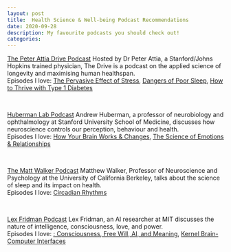```yaml
---
layout: post
title:  Health Science & Well-being Podcast Recommendations
date: 2020-09-28
description: My favourite podcasts you should check out!
categories: 
---
```



[The Peter Attia Drive Podcast](https://peterattiamd.com/podcast/)
Hosted by Dr Peter Attia, a Stanford/Johns Hopkins trained physician, The Drive is a podcast on the applied science of longevity and maximising human healthspan.<br>
Episodes I love: [The Pervasive Effect of Stress](https://peterattiamd.com/robertsapolsky/), [Dangers of Poor Sleep](https://peterattiamd.com/matthewwalker1/), [How to Thrive with Type 1 Diabetes](https://peterattiamd.com/jakekushner/)

<br>

[Huberman Lab Podcast](https://hubermanlab.com)
Andrew Huberman, a professor of neurobiology and ophthalmology at Stanford University School of Medicine, discusses how neuroscience controls our perception, behaviour and health.  <br>
Episodes I love: [How Your Brain Works & Changes](https://hubermanlab.com/how-your-nervous-system-works-and-changes/), [The Science of Emotions & Relationships](https://hubermanlab.com/the-science-of-emotions-relationships/)

<br>

[The Matt Walker Podcast](https://themattwalkerpodcast.buzzsprout.com)
Matthew Walker, Professor of Neuroscience and Psychology at the University of California Berkeley, talks about the science of sleep and its impact on health. <br>
Episodes I love: [Circadian Rhythms](https://themattwalkerpodcast.buzzsprout.com/1821163/9090454-03-circadian-rhythms)

<br>

[Lex Fridman Podcast](https://lexfridman.com/podcast/)
Lex Fridman, an AI researcher at MIT discusses the nature of intelligence, consciousness, love, and power.<br>
Episodes I love: [: Consciousness, Free Will, AI, and Meaning](https://lexfridman.com/sam-harris/), [ Kernel Brain-Computer Interfaces](https://lexfridman.com/bryan-johnson/)


